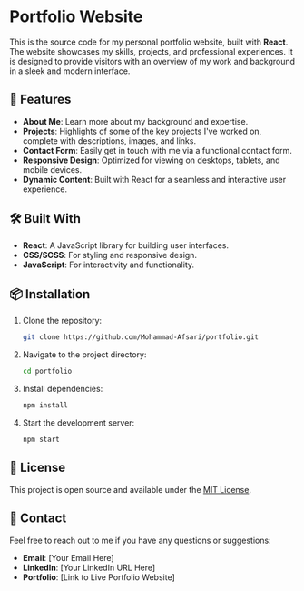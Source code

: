 # Portfolio Website

This is the source code for my personal portfolio website, built with **React**. The website showcases my skills, projects, and professional experiences. It is designed to provide visitors with an overview of my work and background in a sleek and modern interface.

## 🚀 Features

- **About Me**: Learn more about my background and expertise.
- **Projects**: Highlights of some of the key projects I've worked on, complete with descriptions, images, and links.
- **Contact Form**: Easily get in touch with me via a functional contact form.
- **Responsive Design**: Optimized for viewing on desktops, tablets, and mobile devices.
- **Dynamic Content**: Built with React for a seamless and interactive user experience.

## 🛠️ Built With

- **React**: A JavaScript library for building user interfaces.
- **CSS/SCSS**: For styling and responsive design.
- **JavaScript**: For interactivity and functionality.

## 📦 Installation

1. Clone the repository:
   ```bash
   git clone https://github.com/Mohammad-Afsari/portfolio.git
   ```
2. Navigate to the project directory:
   ```bash
   cd portfolio
   ```
3. Install dependencies:
   ```bash
   npm install
   ```
4. Start the development server:
   ```bash
   npm start
   ```

## 📄 License

This project is open source and available under the [MIT License](LICENSE).

## 🤝 Contact

Feel free to reach out to me if you have any questions or suggestions:

- **Email**: [Your Email Here]
- **LinkedIn**: [Your LinkedIn URL Here]
- **Portfolio**: [Link to Live Portfolio Website]
